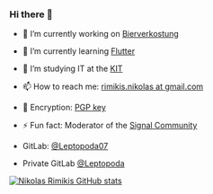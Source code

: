 ### Hi there 👋

<!--
**Leptopoda/Leptopoda** is a ✨ _special_ ✨ repository because its `README.md` (this file) appears on your GitHub profile.

Here are some ideas to get you started:

- 🔭 I’m currently working on ...
- 🌱 I’m currently learning ...
- 👯 I’m looking to collaborate on ...
- 🤔 I’m looking for help with ...
- 💬 Ask me about ...
- 📫 How to reach me: ...
- 😄 Pronouns: ...
- ⚡ Fun fact: ...
-->

- 🔭 I’m currently working on [Bierverkostung](https://gitlab.rimikis.de/Leptopoda/bierverkostung)
- 🌱 I’m currently learning [Flutter](https://flutter.dev)
- 🏫 I’m studying IT at the [KIT](https://www.kit.edu) 
- 📫 How to reach me: [rimikis.nikolas at gmail.com](mailto:rimikis.nikolas+development.github@gmail.com)
- 🔐 Encryption: [PGP key](https://www.rimikis.de/nikolas/OpenPGP.txt)
- ⚡ Fun fact: Moderator of the [Signal Community](https://community.signalusers.org)

- GitLab: [@Leptopoda07](https://gitlab.com/Leptopoda07/)
- Private GitLab [@Leptopoda](https://gitlab.rimikis.de/Leptopoda/)

[![Nikolas Rimikis GitHub stats](https://github-readme-stats.vercel.app/api?username=Leptopoda&theme=tokyonight)](https://nikolas.rimikis.de)

